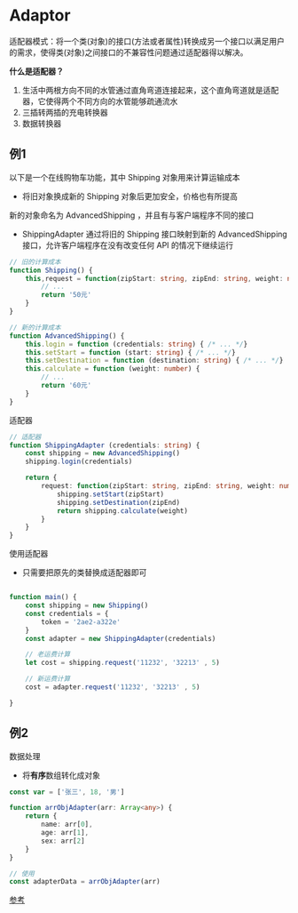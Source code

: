 # Adaptor

适配器模式：将一个类(对象)的接口(方法或者属性)转换成另一个接口以满足用户的需求，使得类(对象)之间接口的不兼容性问题通过适配器得以解决。

**什么是适配器？**

1. 生活中两根方向不同的水管通过直角弯道连接起来，这个直角弯道就是适配器，它使得两个不同方向的水管能够疏通流水
2. 三插转两插的充电转换器
3. 数据转换器

## 例1

以下是一个在线购物车功能，其中 Shipping 对象用来计算运输成本

- 将旧对象换成新的 Shipping 对象后更加安全，价格也有所提高

新的对象命名为 AdvancedShipping ，并且有与客户端程序不同的接口

- ShippingAdapter 通过将旧的 Shipping 接口映射到新的 AdvancedShipping 接口，允许客户端程序在没有改变任何 API 的情况下继续运行

```ts
// 旧的计算成本
function Shipping() {
    this,request = function(zipStart: string, zipEnd: string, weight: number) {
        // ...
        return '50元'
    }
}

// 新的计算成本
function AdvancedShipping() {
    this.login = function (credentials: string) { /* ... */}
    this.setStart = function (start: string) { /* ... */}
    this.setDestination = function (destination: string) { /* ... */}
    this.calculate = function (weight: number) {
        // ...
        return '60元'
    }
}

```

适配器

```ts
// 适配器
function ShippingAdapter (credentials: string) {
    const shipping = new AdvancedShipping()
    shipping.login(credentials)

    return {
        request: function(zipStart: string, zipEnd: string, weight: number) {
            shipping.setStart(zipStart)
            shipping.setDestination(zipEnd)
            return shipping.calculate(weight)
        }
    }
}
```

使用适配器

- 只需要把原先的类替换成适配器即可

```ts

function main() {
    const shipping = new Shipping()
    const credentials = {
        token = '2ae2-a322e'
    }
    const adapter = new ShippingAdapter(credentials)

    // 老运费计算
    let cost = shipping.request('11232', '32213' , 5)

    // 新运费计算
    cost = adapter.request('11232', '32213' , 5)

}
```

## 例2
数据处理
- 将**有序**数组转化成对象
```ts
const var = ['张三', 18, '男']

function arrObjAdapter(arr: Array<any>) {
    return {
        name: arr[0],
        age: arr[1],
        sex: arr[2]
    }
}

// 使用
const adapterData = arrObjAdapter(arr)
```
[参考](https://cloud.tencent.com/developer/article/1694172)
